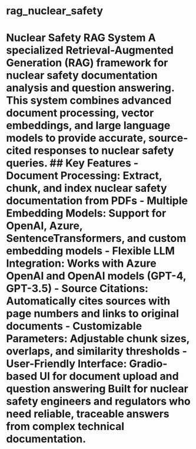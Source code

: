# rag_nuclear_safety
 # Nuclear Safety RAG System  A specialized Retrieval-Augmented Generation (RAG) framework for nuclear safety documentation analysis and question answering. This system combines advanced document processing, vector embeddings, and large language models to provide accurate, source-cited responses to nuclear safety queries.  ## Key Features  - **Document Processing**: Extract, chunk, and index nuclear safety documentation from PDFs - **Multiple Embedding Models**: Support for OpenAI, Azure, SentenceTransformers, and custom embedding models - **Flexible LLM Integration**: Works with Azure OpenAI and OpenAI models (GPT-4, GPT-3.5) - **Source Citations**: Automatically cites sources with page numbers and links to original documents - **Customizable Parameters**: Adjustable chunk sizes, overlaps, and similarity thresholds - **User-Friendly Interface**: Gradio-based UI for document upload and question answering  Built for nuclear safety engineers and regulators who need reliable, traceable answers from complex technical documentation.
